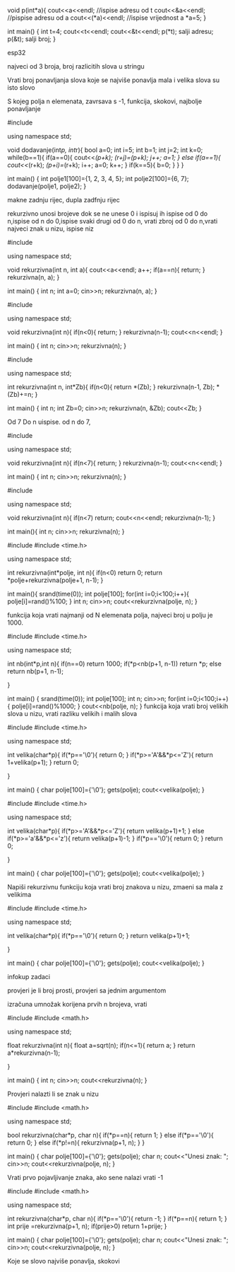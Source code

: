 void p(int*a){
    cout<<a<<endl;      //ispise adresu od t
    cout<<&a<<endl;     //pispise adresu od a
    cout<<(*a)<<endl;     //ispise vrijednost a
    *a=5;
}

int main()
{
    int t=4;
    cout<<t<<endl;
    cout<<&t<<endl;
    p(*t);  salji adresu;
    p(&t);  salji broj;
}






esp32



najveci od 3 broja, broj razlicitih slova u stringu





Vrati broj ponavljanja slova koje se najviše ponavlja
mala i velika slova su isto slovo




S kojeg polja n elemenata, zavrsava s -1, funkcija, skokovi, najbolje ponavljanje






#include <iostream>

using namespace std;

void dodavanje(int*p, int*r){
    bool a=0;
    int i=5;
    int b=1;
    int j=2;
    int k=0;
    while(b==1){
        if(a==0){
            cout<<*(p+k);
            *(r+j)=*(p+k);
            j++;
            a=1;
        }
        else if(a==1){
            cout<<*(r+k);
            *(p+i)=*(r+k);
            i++;
            a=0;
            k++;
        }
        if(k==5){
            b=0;
        }
    }
}

int main()
{
    int polje1[100]={1, 2, 3, 4, 5};
    int polje2[100]={6, 7};
    dodavanje(polje1, polje2);
}






makne zadnju rijec, dupla zadfnju rijec

rekurzivno unosi brojeve dok se ne unese 0 i ispisuj ih
ispise od 0 do n,ispise od n do 0,ispise svaki drugi od 0 do n, vrati zbroj od 0 do n,vrati najveci znak u nizu, ispise niz




#include <iostream>

using namespace std;

void rekurzivna(int n, int a){
    cout<<a<<endl;
    a++;
    if(a==n){
        return;
    }
    rekurzivna(n, a);
}

int main() {
    int n;
    int a=0;
    cin>>n;
    rekurzivna(n, a);
}




#include <iostream>

using namespace std;

void rekurzivna(int n){
    if(n<0){
        return;
    }
    rekurzivna(n-1);
        cout<<n<<endl;
}

int main() {
    int n;
    cin>>n;
    rekurzivna(n);
}



#include <iostream>

using namespace std;

int rekurzivna(int n, int*Zb){
    if(n<0){
        return *(Zb);
    }
    rekurzivna(n-1, Zb);
    *(Zb)+=n;
}

int main() {
    int n;
    int Zb=0;
    cin>>n;
    rekurzivna(n, &Zb);
    cout<<Zb;
}


Od 7 Do n uispise.  od n do 7, 



#include <iostream>

using namespace std;

void rekurzivna(int n){
    if(n<7){
        return;
    }
    rekurzivna(n-1);
        cout<<n<<endl;
}

int main()
{
    int n;
    cin>>n;
    rekurzivna(n);
}



#include <iostream>

using namespace std;

void rekurzivna(int n){
    if(n<7)
        return;
    cout<<n<<endl;
    rekurzivna(n-1);
}

int main(){
    int n;
    cin>>n;
    rekurzivna(n);
}







#include <iostream>
#include <time.h>

using namespace std;

int rekurzivna(int*polje, int n){
    if(n<0)
        return 0;
    return *polje+rekurzivna(polje+1, n-1);
}

int main(){
    srand(time(0));
    int polje[100];
    for(int i=0;i<100;i++){
        polje[i]=rand()%100;
    }
    int n;
    cin>>n;
    cout<<rekurzivna(polje, n);
}

funkcija koja vrati najmanji od N elemenata polja, najveci broj u polju je 1000.


#include <iostream>
#include <time.h>

using namespace std;

int nb(int*p,int n){
    if(n==0)
        return 1000;
    if(*p<nb(p+1, n-1))
        return *p;
    else
        return nb(p+1, n-1);

}

int main()
{
    srand(time(0));
    int polje[100];
    int n;
    cin>>n;
    for(int i=0;i<100;i++){
        polje[i]=rand()%1000;
    }
    cout<<nb(polje, n);
}
funkcija koja vrati broj velikih slova u nizu, vrati razliku velikih i malih slova



#include <iostream>
#include <time.h>

using namespace std;

int velika(char*p){
    if(*p=='\0'){
        return 0;
    }
    if(*p>='A'&&*p<='Z'){
        return 1+velika(p+1);
    }
    return 0;

}

int main()
{
    char polje[100]={'\0'};
    gets(polje);
    cout<<velika(polje);
}



#include <iostream>
#include <time.h>

using namespace std;

int velika(char*p){
    if(*p>='A'&&*p<='Z'){
        return velika(p+1)+1;
    }
    else if(*p>='a'&&*p<='z'){
        return velika(p+1)-1;
    }
    if(*p=='\0'){
        return 0;
    }
    return 0;

}

int main()
{
    char polje[100]={'\0'};
    gets(polje);
    cout<<velika(polje);
}

Napiši rekurzivnu funkciju koja vrati broj znakova u nizu, zmaeni sa mala z velikima



#include <iostream>
#include <time.h>

using namespace std;

int velika(char*p){
    if(*p=='\0'){
        return 0;
    }
        return velika(p+1)+1;

}

int main()
{
    char polje[100]={'\0'};
    gets(polje);
    cout<<velika(polje);
}

infokup zadaci

provjeri je li broj prosti, provjeri sa jednim argumentom

izračuna umnožak korijena prvih n brojeva, vrati



#include <iostream>
#include <math.h>

using namespace std;

float rekurzivna(int n){
    float a=sqrt(n);
    if(n<=1){
        return a;
    }
    return a*rekurzivna(n-1);

}

int main()
{
    int n;
    cin>>n;
    cout<<rekurzivna(n);
}



Provjeri nalazti li se znak u nizu

#include <iostream>
#include <math.h>

using namespace std;

bool rekurzivna(char*p, char n){
    if(*p==n){
        return 1;
    }
    else if(*p=='\0'){
        return 0;
    }
    else if(*p!=n){
        rekurzivna(p+1, n);
    }
}

int main()
{
    char polje[100]={'\0'};
    gets(polje);
    char n;
    cout<<"Unesi znak: ";
    cin>>n;
    cout<<rekurzivna(polje, n);
}

Vrati prvo pojavljivanje znaka, ako sene nalazi vrati -1



#include <iostream>
#include <math.h>

using namespace std;

int rekurzivna(char*p, char n){
     if(*p=='\0'){
        return -1;
    }
        if(*p==n){
        return 1;
    }
    int prije =rekurzivna(p+1, n);
    if(prije>0)
        return 1+prije;
}

int main()
{
    char polje[100]={'\0'};
    gets(polje);
    char n;
    cout<<"Unesi znak: ";
    cin>>n;
    cout<<rekurzivna(polje, n);
}


Koje se slovo najviše ponavlja, skokovi


